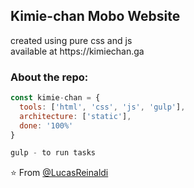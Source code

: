 <h2>Kimie-chan Mobo Website</h2>
<p>created using pure css and js
<br>
available at https://kimiechan.ga
</p>

### About the repo:  

```javascript
const kimie-chan = {
  tools: ['html', 'css', 'js', 'gulp'],
  architecture: ['static'],
  done: '100%'
}

gulp - to run tasks

```

⭐️ From [@LucasReinaldi](https://github.com/lucasreinaldi)
